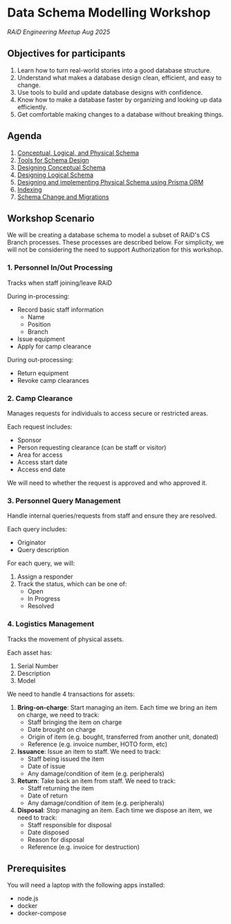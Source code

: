 # Data Schema Modelling Workshop

_RAiD Engineering Meetup Aug 2025_

## Objectives for participants

1. Learn how to turn real-world stories into a good database structure.
2. Understand what makes a database design clean, efficient, and easy to change.
3. Use tools to build and update database designs with confidence.
4. Know how to make a database faster by organizing and looking up data efficiently.
5. Get comfortable making changes to a database without breaking things.

## Agenda

1. [Conceptual, Logical, and Physical Schema](materials/1_Schema_Types.md)
2. [Tools for Schema Design](materials/2_Tools.md)
3. [Designing Conceptual Schema](materials/3_Conceptual_Schema.md)
4. [Designing Logical Schema](materials/4_Logical_Schema.md)
5. [Designing and implementing Physical Schema using Prisma ORM](materials/5_Physical_Schema.md)
6. [Indexing](materials/6_Indexing.md)
7. [Schema Change and Migrations](materials/7_Migrations.md)

## Workshop Scenario

We will be creating a database schema to model a subset of RAiD's CS Branch processes. These processes are described below. For simplicity, we will not be considering the need to support Authorization for this workshop. 

### 1. Personnel In/Out Processing

Tracks when staff joining/leave RAiD

During in-processing: 
- Record basic staff information
    - Name
    - Position
    - Branch
- Issue equipment
- Apply for camp clearance

During out-processing:
- Return equipment
- Revoke camp clearances

### 2. Camp Clearance

Manages requests for individuals to access secure or restricted areas. 

Each request includes:
- Sponsor
- Person requesting clearance (can be staff or visitor)
- Area for access
- Access start date
- Access end date

We will need to whether the request is approved and who approved it.

### 3. Personnel Query Management

Handle internal queries/requests from staff and ensure they are resolved. 

Each query includes:
- Originator
- Query description

For each query, we will:
1. Assign a responder
2. Track the status, which can be one of:
    - Open
    - In Progress
    - Resolved

### 4. Logistics Management

Tracks the movement of physical assets. 

Each asset has:
1. Serial Number
2. Description
3. Model

We need to handle 4 transactions for assets:

1. **Bring-on-charge**: Start managing an item. Each time we bring an item on charge, we need to track:
    - Staff bringing the item on charge
    - Date brought on charge
    - Origin of item (e.g. bought, transferred from another unit, donated)
    - Reference (e.g. invoice number, HOTO form, etc)
2. **Issuance**: Issue an item to staff. We need to track:
    - Staff being issued the item
    - Date of issue
    - Any damage/condition of item (e.g. peripherals)
3. **Return**: Take back an item from staff. We need to track:
    - Staff returning the item
    - Date of return
    - Any damage/condition of item (e.g. peripherals)
4. **Disposal**: Stop managing an item. Each time we dispose an item, we need to track:
    - Staff responsible for disposal
    - Date disposed
    - Reason for disposal
    - Reference (e.g. invoice for destruction)

## Prerequisites

You will need a laptop with the following apps installed:

- node.js
- docker
- docker-compose
